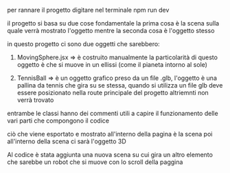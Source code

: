 per rannare il progetto digitare nel terminale npm run dev

il progetto si basa su due cose fondamentale la prima cosa è la scena sulla quale verrà mostrato l'oggetto mentre la seconda cosa è l'oggetto stesso

in questo progetto ci sono due oggetti che sarebbero:

1) MovingSphere.jsx => è costruito manualmente la particolarità di questo oggetto è che si muove in un ellissi (come il pianeta intorno al sole)

2) TennisBall => è un oggetto grafico preso da un file .glb, l'oggetto è una pallina da tennis che gira su se stessa, quando si utilizza un file glb deve essere posizionato nella route principale del progetto altriemnti non verrà trovato

entrambe le classi hanno dei commenti utili a capire il funzionamento delle vari parti che compongono il codice

ciò che viene esportato e mostrato all'interno della pagina è la scena poi all'interno della scena ci sarà l'oggetto 3D

Al codice è stata aggiunta una nuova scena su cui gira un altro elemento che sarebbe un robot che si muove con lo scroll della paggina